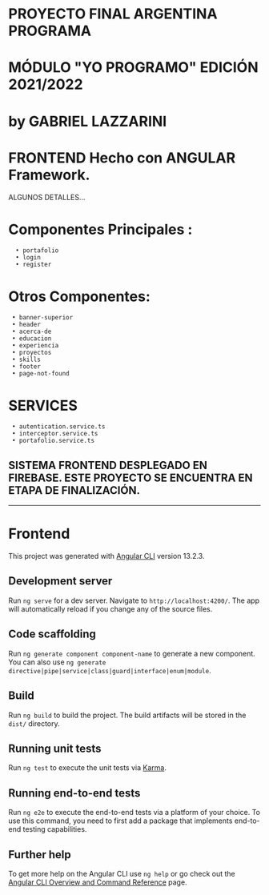 # PROYECTO FINAL ARGENTINA PROGRAMA
# MÓDULO "YO PROGRAMO" EDICIÓN 2021/2022
# by GABRIEL LAZZARINI

# FRONTEND Hecho con ANGULAR Framework.

ALGUNOS DETALLES...

# Componentes Principales : 
      • portafolio
      • login
      • register
      
# Otros Componentes:
     • banner-superior
     • header
     • acerca-de
     • educacion
     • experiencia
     • proyectos
     • skills
     • footer
     • page-not-found
     
# SERVICES 
     • autentication.service.ts
     • interceptor.service.ts
     • portafolio.service.ts       


  SISTEMA FRONTEND DESPLEGADO EN FIREBASE.
  ESTE PROYECTO SE ENCUENTRA EN ETAPA DE FINALIZACIÓN.
--------------------------------------------------------------------------------------------------------
--------------------------------------------------------------------------------------------------------

# Frontend

This project was generated with [Angular CLI](https://github.com/angular/angular-cli) version 13.2.3.

## Development server

Run `ng serve` for a dev server. Navigate to `http://localhost:4200/`. The app will automatically reload if you change any of the source files.

## Code scaffolding

Run `ng generate component component-name` to generate a new component. You can also use `ng generate directive|pipe|service|class|guard|interface|enum|module`.

## Build

Run `ng build` to build the project. The build artifacts will be stored in the `dist/` directory.

## Running unit tests

Run `ng test` to execute the unit tests via [Karma](https://karma-runner.github.io).

## Running end-to-end tests

Run `ng e2e` to execute the end-to-end tests via a platform of your choice. To use this command, you need to first add a package that implements end-to-end testing capabilities.

## Further help

To get more help on the Angular CLI use `ng help` or go check out the [Angular CLI Overview and Command Reference](https://angular.io/cli) page.
